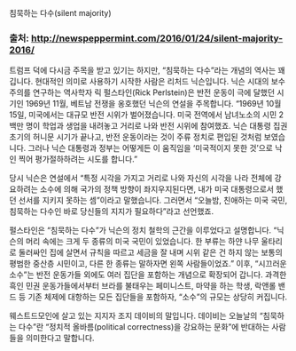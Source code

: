 침묵하는 다수(silent majority)

### 출처: http://newspeppermint.com/2016/01/24/silent-majority-2016/

트럼프 덕에 다시금 주목을 받고 있기는 하지만, “침묵하는 다수”라는 개념의 역사는 꽤 깁니다. 현대적인 의미로 사용하기 시작한 사람은 리처드 닉슨입니다. 닉슨 시대의 보수주의를 연구하는 역사학자 릭 펄스타인(Rick Perlstein)은 반전 운동이 극에 달했던 시기인 1969년 11월, 베트남 전쟁을 옹호했던 닉슨의 연설을 주목합니다. “1969년 10월 15일, 미국에서는 대규모 반전 시위가 벌어졌습니다. 미국 전역에서 남녀노소의 시민 2백만 명이 학업과 생업을 내려놓고 거리로 나와 반전 시위에 참여했죠. 닉슨 대통령 집권 초기의 허니문 시기가 끝나고, 반전 운동이라는 것이 주류 정치로 편입된 것처럼 보였습니다. 그러나 닉슨 대통령과 정부는 어떻게든 이 움직임을 ‘미국적이지 못한 것’으로 낙인 찍어 평가절하하려는 시도를 합니다.”


당시 닉슨은 연설에서 “특정 시각을 가지고 거리로 나와 자신의 시각을 나라 전체에 강요하려는 소수에 의해 국가의 정책 방향이 좌지우지된다면, 내가 미국 대통령으로서 했던 선서를 지키지 못하는 셈”이라고 말했습니다. 그러면서 “오늘밤, 친애하는 미국 국민, 침묵하는 다수인 바로 당신들의 지지가 필요하다”라고 선언했죠.


펄스타인은 “침묵하는 다수”가 닉슨의 정치 철학의 근간을 이루었다고 설명합니다. “닉슨의 머리 속에는 크게 두 종류의 미국 국민이 있었습니다. 한 부류는 하얀 나무 울타리로 둘러싸인 집에 살면서 규칙을 따르고 세금을 잘 내며 시위 같은 건 하지 않는 보통의 평범한 중산층 시민이고, 다른 한 종류는 말하자면 왼쪽 사람들이었죠.” 이후, “시끄러운 소수”는 반전 운동가들 외에도 여러 집단을 포함하는 개념으로 확장되어 갑니다. 과격한 흑인 민권 운동가들에서부터 브라를 불태우는 페미니스트, 마약을 하는 학생, 락앤롤 밴드 등 기존 체제에 대항하는 모든 집단들을 포함하자, “소수”의 규모는 상당히 커집니다.


웨스트드모인에 살고 있는 지지자 조지 데이비의 말입니다. 데이비는 오늘날의 “침묵하는 다수”란 “정치적 올바름(political correctness)을 강요하는 문화”에 반대하는 사람들을 의미한다고 말합니다.
